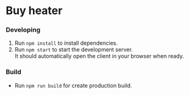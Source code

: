 # Buy heater

### Developing

1. Run `npm install` to install dependencies.
2. Run `npm start` to start the development server.  
   It should automatically open the client in your browser when ready.

### Build

- Run `npm run build` for create production build.
